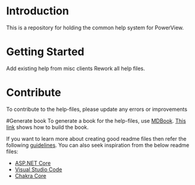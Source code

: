 # Introduction 
This is a repository for holding the common help system for PowerView. 


# Getting Started
Add existing help from misc clients
Rework all help files.

# Contribute
To contribute to the help-files, please update any errors or improvements

#Generate book
To generate a book for the help-files, use [MDBook](https://rust-lang.github.io/mdBook/).
[This link](https://rust-lang.github.io/mdBook/cli/build.html) shows how to build the book.

If you want to learn more about creating good readme files then refer the following [guidelines](https://docs.microsoft.com/en-us/azure/devops/repos/git/create-a-readme?view=azure-devops). You can also seek inspiration from the below readme files:
- [ASP.NET Core](https://github.com/aspnet/Home)
- [Visual Studio Code](https://github.com/Microsoft/vscode)
- [Chakra Core](https://github.com/Microsoft/ChakraCore)